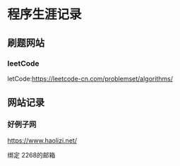 # 程序生涯记录

## 刷题网站

### leetCode

letCode:https://leetcode-cn.com/problemset/algorithms/



## 网站记录


### 好例子网

https://www.haolizi.net/

绑定 2268的邮箱



